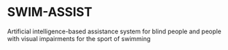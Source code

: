 # SWIM-ASSIST
Artificial intelligence-based assistance system for blind people and people with visual impairments for the sport of swimming
